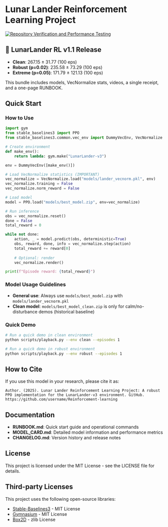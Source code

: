 # Lunar Lander Reinforcement Learning Project

[![Repository Verification and Performance Testing](https://github.com/username/Reinforcement-learning/actions/workflows/verify.yml/badge.svg)](https://github.com/username/Reinforcement-learning/actions/workflows/verify.yml)

## 🚀 LunarLander RL v1.1 Release

- **Clean**: 267.15 ± 31.77 (100 eps)
- **Robust (p=0.02)**: 235.58 ± 73.29 (100 eps)
- **Extreme (p=0.05)**: 171.79 ± 121.13 (100 eps)

This bundle includes models, VecNormalize stats, videos, a single receipt, and a one-page RUNBOOK.

## Quick Start

### How to Use

```python
import gym
from stable_baselines3 import PPO
from stable_baselines3.common.vec_env import DummyVecEnv, VecNormalize

# Create environment
def make_env():
    return lambda: gym.make("LunarLander-v3")

env = DummyVecEnv([make_env()])

# Load VecNormalize statistics (IMPORTANT)
vec_normalize = VecNormalize.load("models/lander_vecnorm.pkl", env)
vec_normalize.training = False
vec_normalize.norm_reward = False

# Load model
model = PPO.load("models/best_model.zip", env=vec_normalize)

# Run inference
obs = vec_normalize.reset()
done = False
total_reward = 0

while not done:
    action, _ = model.predict(obs, deterministic=True)
    obs, reward, done, info = vec_normalize.step(action)
    total_reward += reward[0]
    
    # Optional: render
    vec_normalize.render()

print(f"Episode reward: {total_reward}")
```

### Model Usage Guidelines

- **General use**: Always use `models/best_model.zip` with `models/lander_vecnorm.pkl`
- **Clean model**: `models/best_model_clean.zip` is only for calm/no-disturbance demos (historical baseline)

### Quick Demo

```bash
# Run a quick demo in clean environment
python scripts/playback.py --env clean --episodes 1

# Run a quick demo in robust environment
python scripts/playback.py --env robust --episodes 1
```

## How to Cite

If you use this model in your research, please cite it as:

```
Author. (2025). Lunar Lander Reinforcement Learning Project: A robust PPO implementation for the LunarLander-v3 environment. GitHub. https://github.com/username/Reinforcement-learning
```

## Documentation

- **RUNBOOK.md**: Quick start guide and operational commands
- **MODEL_CARD.md**: Detailed model information and performance metrics
- **CHANGELOG.md**: Version history and release notes

## License

This project is licensed under the MIT License - see the LICENSE file for details.

## Third-party Licenses

This project uses the following open-source libraries:

- [Stable-Baselines3](https://github.com/DLR-RM/stable-baselines3) - MIT License
- [Gymnasium](https://github.com/Farama-Foundation/Gymnasium) - MIT License
- [Box2D](https://github.com/pybox2d/pybox2d) - zlib License
